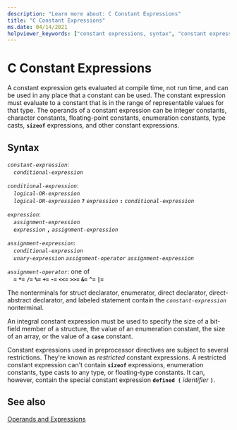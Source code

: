 ```yaml
---
description: "Learn more about: C Constant Expressions"
title: "C Constant Expressions"
ms.date: 04/14/2021
helpviewer_keywords: ["constant expressions, syntax", "constant expressions", "expressions [C++], constant"]
---
```

# C Constant Expressions

A constant expression gets evaluated at compile time, not run time, and can be used in any place that a constant can be used. The constant expression must evaluate to a constant that is in the range of representable values for that type. The operands of a constant expression can be integer constants, character constants, floating-point constants, enumeration constants, type casts, **`sizeof`** expressions, and other constant expressions.

## Syntax

*`constant-expression`*:\
&emsp;*`conditional-expression`*

*`conditional-expression`*:\
&emsp;*`logical-OR-expression`*\
&emsp;*`logical-OR-expression`* **`?`** *`expression`* **`:`** *`conditional-expression`*

*`expression`*:\
&emsp;*`assignment-expression`*\
&emsp;*`expression`* **`,`** *`assignment-expression`*

*`assignment-expression`*:\
&emsp;*`conditional-expression`*\
&emsp;*`unary-expression`* *`assignment-operator`* *`assignment-expression`*

*`assignment-operator`*: one of\
&emsp;**`=`** **`*=`** **`/=`** **`%=`** **`+=`** **`-=`** **`<<=`** **`>>=`** **`&=`** **`^=`** **`|=`**

The nonterminals for struct declarator, enumerator, direct declarator, direct-abstract declarator, and labeled statement contain the *`constant-expression`* nonterminal.

An integral constant expression must be used to specify the size of a bit-field member of a structure, the value of an enumeration constant, the size of an array, or the value of a **`case`** constant.

Constant expressions used in preprocessor directives are subject to several restrictions. They're known as *restricted* constant expressions. A restricted constant expression can't contain **`sizeof`** expressions, enumeration constants, type casts to any type, or floating-type constants. It can, however, contain the special constant expression **`defined (`** _identifier_ **`)`**.

## See also

[Operands and Expressions](../c-language/operands-and-expressions.md)
